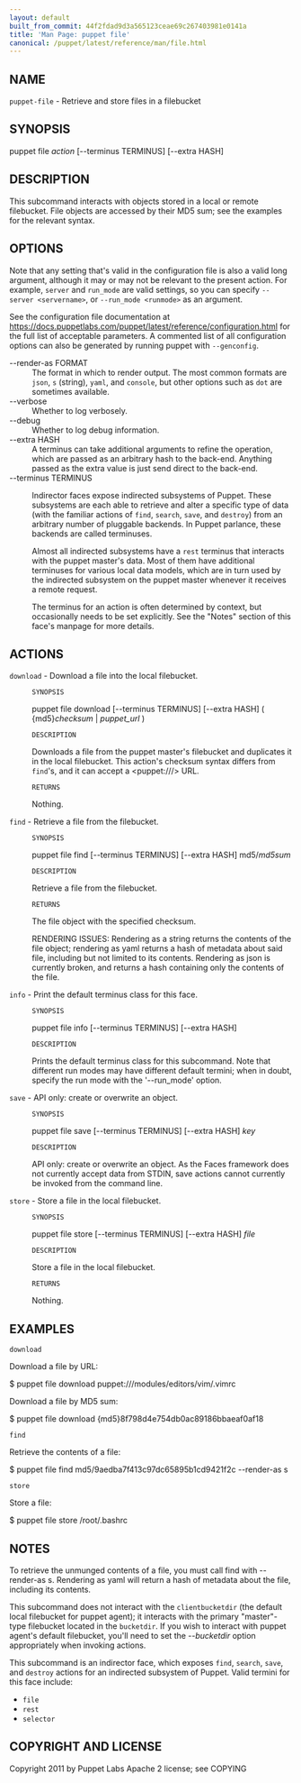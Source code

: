 ```yaml
---
layout: default
built_from_commit: 44f2fdad9d3a565123ceae69c267403981e0141a
title: 'Man Page: puppet file'
canonical: /puppet/latest/reference/man/file.html
---
```


<div class='mp'>
<h2 id="NAME">NAME</h2>
<p class="man-name">
  <code>puppet-file</code> - <span class="man-whatis">Retrieve and store files in a filebucket</span>
</p>

<h2 id="SYNOPSIS">SYNOPSIS</h2>

<p>puppet file <var>action</var> [--terminus TERMINUS] [--extra HASH]</p>

<h2 id="DESCRIPTION">DESCRIPTION</h2>

<p>This subcommand interacts with objects stored in a local or remote
filebucket. File objects are accessed by their MD5 sum; see the
examples for the relevant syntax.</p>

<h2 id="OPTIONS">OPTIONS</h2>

<p>Note that any setting that's valid in the configuration
file is also a valid long argument, although it may or may not be
relevant to the present action. For example, <code>server</code> and <code>run_mode</code> are valid
settings, so you can specify <code>--server &lt;servername></code>, or
<code>--run_mode &lt;runmode></code> as an argument.</p>

<p>See the configuration file documentation at
<a href="https://docs.puppetlabs.com/puppet/latest/reference/configuration.html" data-bare-link="true">https://docs.puppetlabs.com/puppet/latest/reference/configuration.html</a> for the
full list of acceptable parameters. A commented list of all
configuration options can also be generated by running puppet with
<code>--genconfig</code>.</p>

<dl>
<dt>--render-as FORMAT</dt><dd>The format in which to render output. The most common formats are <code>json</code>,
<code>s</code> (string), <code>yaml</code>, and <code>console</code>, but other options such as <code>dot</code> are
sometimes available.</dd>
<dt>--verbose</dt><dd>Whether to log verbosely.</dd>
<dt class="flush">--debug</dt><dd>Whether to log debug information.</dd>
<dt>--extra HASH</dt><dd>A terminus can take additional arguments to refine the operation, which
are passed as an arbitrary hash to the back-end.  Anything passed as
the extra value is just send direct to the back-end.</dd>
<dt>--terminus TERMINUS</dt><dd><p>Indirector faces expose indirected subsystems of Puppet. These
subsystems are each able to retrieve and alter a specific type of data
(with the familiar actions of <code>find</code>, <code>search</code>, <code>save</code>, and <code>destroy</code>)
from an arbitrary number of pluggable backends. In Puppet parlance,
these backends are called terminuses.</p>

<p>Almost all indirected subsystems have a <code>rest</code> terminus that interacts
with the puppet master's data. Most of them have additional terminuses
for various local data models, which are in turn used by the indirected
subsystem on the puppet master whenever it receives a remote request.</p>

<p>The terminus for an action is often determined by context, but
occasionally needs to be set explicitly. See the "Notes" section of this
face's manpage for more details.</p></dd>
</dl>


<h2 id="ACTIONS">ACTIONS</h2>

<dl>
<dt><code>download</code> - Download a file into the local filebucket.</dt><dd><p><code>SYNOPSIS</code></p>

<p>puppet file download [--terminus TERMINUS]
[--extra HASH]
( {md5}<var>checksum</var> | <var>puppet_url</var> )</p>

<p><code>DESCRIPTION</code></p>

<p>Downloads a file from the puppet master's filebucket and duplicates it in
the local filebucket. This action's checksum syntax differs from <code>find</code>'s,
and it can accept a &lt;puppet:///> URL.</p>

<p><code>RETURNS</code></p>

<p>Nothing.</p></dd>
<dt><code>find</code> - Retrieve a file from the filebucket.</dt><dd><p><code>SYNOPSIS</code></p>

<p>puppet file find [--terminus TERMINUS] [--extra HASH] md5/<var>md5sum</var></p>

<p><code>DESCRIPTION</code></p>

<p>Retrieve a file from the filebucket.</p>

<p><code>RETURNS</code></p>

<p>The file object with the specified checksum.</p>

<p>RENDERING ISSUES: Rendering as a string returns the contents of the
file object; rendering as yaml returns a hash of metadata about said
file, including but not limited to its contents. Rendering as json
is currently broken, and returns a hash containing only the contents
of the file.</p></dd>
<dt><code>info</code> - Print the default terminus class for this face.</dt><dd><p><code>SYNOPSIS</code></p>

<p>puppet file info [--terminus TERMINUS] [--extra HASH]</p>

<p><code>DESCRIPTION</code></p>

<p>Prints the default terminus class for this subcommand. Note that different
run modes may have different default termini; when in doubt, specify the
run mode with the '--run_mode' option.</p></dd>
<dt><code>save</code> - API only: create or overwrite an object.</dt><dd><p><code>SYNOPSIS</code></p>

<p>puppet file save [--terminus TERMINUS] [--extra HASH] <var>key</var></p>

<p><code>DESCRIPTION</code></p>

<p>API only: create or overwrite an object. As the Faces framework does not
currently accept data from STDIN, save actions cannot currently be invoked
from the command line.</p></dd>
<dt><code>store</code> - Store a file in the local filebucket.</dt><dd><p><code>SYNOPSIS</code></p>

<p>puppet file store [--terminus TERMINUS] [--extra HASH] <var>file</var></p>

<p><code>DESCRIPTION</code></p>

<p>Store a file in the local filebucket.</p>

<p><code>RETURNS</code></p>

<p>Nothing.</p></dd>
</dl>


<h2 id="EXAMPLES">EXAMPLES</h2>

<p><code>download</code></p>

<p>Download a file by URL:</p>

<p>$ puppet file download puppet:///modules/editors/vim/.vimrc</p>

<p>Download a file by MD5 sum:</p>

<p>$ puppet file download {md5}8f798d4e754db0ac89186bbaeaf0af18</p>

<p><code>find</code></p>

<p>Retrieve the contents of a file:</p>

<p>$ puppet file find md5/9aedba7f413c97dc65895b1cd9421f2c --render-as s</p>

<p><code>store</code></p>

<p>Store a file:</p>

<p>$ puppet file store /root/.bashrc</p>

<h2 id="NOTES">NOTES</h2>

<p>To retrieve the unmunged contents of a file, you must call find with
--render-as s. Rendering as yaml will return a hash of metadata
about the file, including its contents.</p>

<p>This subcommand does not interact with the <code>clientbucketdir</code> (the default
local filebucket for puppet agent); it interacts with the primary
"master"-type filebucket located in the <code>bucketdir</code>. If you wish to
interact with puppet agent's default filebucket, you'll need to set
the <var>--bucketdir</var> option appropriately when invoking actions.</p>

<p>This subcommand is an indirector face, which exposes <code>find</code>, <code>search</code>, <code>save</code>,
and <code>destroy</code> actions for an indirected subsystem of Puppet. Valid termini for
this face include:</p>

<ul>
<li><code>file</code></li>
<li><code>rest</code></li>
<li><code>selector</code></li>
</ul>


<h2 id="COPYRIGHT-AND-LICENSE">COPYRIGHT AND LICENSE</h2>

<p>Copyright 2011 by Puppet Labs
Apache 2 license; see COPYING</p>

</div>
